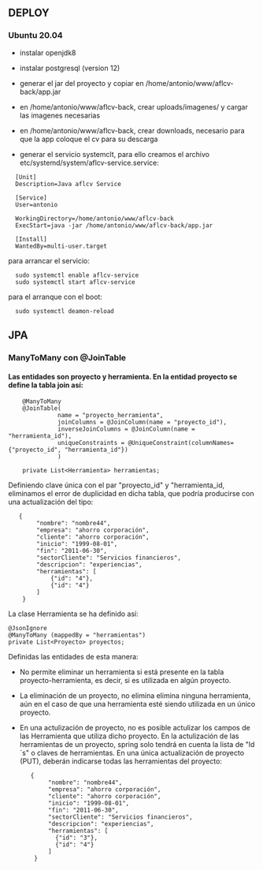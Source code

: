 



## DEPLOY

### Ubuntu 20.04

- instalar openjdk8

- instalar postgresql (version 12)

- generar el jar del proyecto y copiar en /home/antonio/www/aflcv-back/app.jar

- en /home/antonio/www/aflcv-back, crear uploads/imagenes/ y cargar las imagenes necesarias

- en /home/antonio/www/aflcv-back, crear downloads, necesario para que la app coloque el cv para su descarga

- generar el servicio systemclt, para ello creamos el archivo etc/systemd/system/aflcv-service.service:

```
  [Unit]
  Description=Java aflcv Service
  
  [Service]
  User=antonio
  
  WorkingDirectory=/home/antonio/www/aflcv-back
  ExecStart=java -jar /home/antonio/www/aflcv-back/app.jar
  
  [Install]
  WantedBy=multi-user.target
```

  para arrancar el servicio:

```
  sudo systemctl enable aflcv-service
  sudo systemctl start aflcv-service
```

  para el arranque con el boot:

```
  sudo systemctl deamon-reload
```

  

  

## JPA

### ManyToMany con @JoinTable

#### Las entidades son proyecto y herramienta. En la entidad proyecto se define la tabla join así:

```
	@ManyToMany
	@JoinTable(
			  name = "proyecto_herramienta", 
			  joinColumns = @JoinColumn(name = "proyecto_id"), 
			  inverseJoinColumns = @JoinColumn(name = "herramienta_id"),
			  uniqueConstraints = @UniqueConstraint(columnNames={"proyecto_id", "herramienta_id"})
			  )

	private List<Herramienta> herramientas;
```

Definiendo clave única con el par "proyecto_id" y "herramienta_id, eliminamos el error de duplicidad en dicha tabla, que podría producirse con una actualización del tipo: 

       {
            "nombre": "nombre44",
            "empresa": "ahorro corporación",
            "cliente": "ahorro corporación",
            "inicio": "1999-08-01",
            "fin": "2011-06-30",
            "sectorCliente": "Servicios financieros",
            "descripcion": "experiencias",
            "herramientas": [
        		{"id": "4"},
        		{"id": "4"}
            ]     
        }


La clase Herramienta se ha definido así:

    @JsonIgnore
    @ManyToMany (mappedBy = "herramientas")
    private List<Proyecto> proyectos;


Definidas las entidades de esta manera:

- No permite eliminar un herramienta si está presente en la tabla proyecto-herramienta, es decir, si es utilizada en algún proyecto.

- La eliminación de un proyecto, no elimina elimina ninguna herramienta, aún en el caso de que una herramienta esté siendo utilizada en un único proyecto.

- En una actulización de proyecto, no es posible actulizar los campos de las Herramienta que utiliza dicho proyecto. En la actulización de las herramientas de un proyecto, spring solo tendrá en cuenta la lista de "Id´s" o claves de herramientas. En una única actualización de proyecto (PUT), deberán indicarse todas las herramientas del proyecto:

         {
              "nombre": "nombre44",
              "empresa": "ahorro corporación",
              "cliente": "ahorro corporación",
              "inicio": "1999-08-01",
              "fin": "2011-06-30",
              "sectorCliente": "Servicios financieros",
              "descripcion": "experiencias",
              "herramientas": [
          		{"id": "3"},
          		{"id": "4"}
              ]
          }


